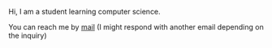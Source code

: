 Hi, I am a student learning computer science.

You can reach me by [mail](mailto:contact@sillygoosy.ca) (I might respond with another email depending on the inquiry)  
